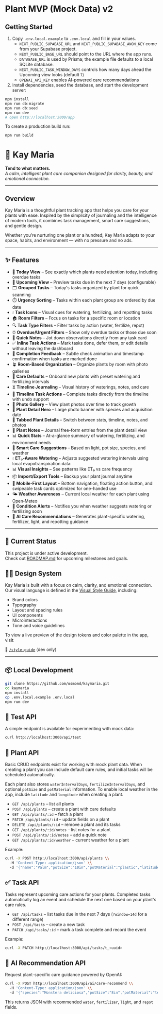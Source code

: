 
# Plant MVP (Mock Data) v2

## Getting Started

1. Copy `.env.local.example` to `.env.local` and fill in your values.
   - `NEXT_PUBLIC_SUPABASE_URL` and `NEXT_PUBLIC_SUPABASE_ANON_KEY` come from your Supabase project.
   - `NEXT_PUBLIC_BASE_URL` should point to the URL where the app runs.
   - `DATABASE_URL` is used by Prisma; the example file defaults to a local SQLite database.
   - `NEXT_PUBLIC_TASK_WINDOW_DAYS` controls how many days ahead the Upcoming view looks (default `7`)
   - `OPENAI_API_KEY` enables AI-powered care recommendations
2. Install dependencies, seed the database, and start the development server:

```bash
npm install
npm run db:migrate
npm run db:seed
npm run dev
# open http://localhost:3000/app
```

To create a production build run:

```bash
npm run build
```

# 🌱 Kay Maria

**Tend to what matters.**  
_A calm, intelligent plant care companion designed for clarity, beauty, and emotional connection._

---

## Overview

Kay Maria is a thoughtful plant tracking app that helps you care for your plants with ease. Inspired by the simplicity of journaling and the intelligence of modern tools, it combines task management, smart care suggestions, and gentle design.

Whether you're nurturing one plant or a hundred, Kay Maria adapts to your space, habits, and environment — with no pressure and no ads.

---

## ✨ Features

- 🌼 **Today View** – See exactly which plants need attention today, including overdue tasks
- 🌅 **Upcoming View** – Preview tasks due in the next 7 days (configurable)
- 🗂️ **Grouped Tasks** – Today's tasks organized by plant for quick scanning
- ⏱️ **Urgency Sorting** – Tasks within each plant group are ordered by due date
- 💧 **Task Icons** – Visual cues for watering, fertilizing, and repotting tasks
- 🏠 **Room Filters** – Focus on tasks for a specific room or location
- 🔍 **Task Type Filters** – Filter tasks by action (water, fertilize, repot)
- ⏰ **Overdue/Urgent Filters** – Show only overdue tasks or those due soon
- 📝 **Quick Notes** – Jot down observations directly from any task card
- ✅ **Inline Task Actions** – Mark tasks done, defer them, or edit details without leaving the dashboard
- 🎉 **Completion Feedback** – Subtle check animation and timestamp confirmation when tasks are marked done
- 🪴 **Room-Based Organization** – Organize plants by room with photo galleries
- 🧪 **Care Defaults** – Onboard new plants with preset watering and fertilizing intervals
- ⏳ **Timeline Journaling** – Visual history of waterings, notes, and care
- 🔁 **Timeline Task Actions** – Complete tasks directly from the timeline with undo support
- 📸 **Photo Gallery** – View plant photos over time to track growth
- 🌿 **Plant Detail Hero** – Large photo banner with species and acquisition date
- 🧭 **Tabbed Plant Details** – Switch between stats, timeline, notes, and photos
- 📓 **Plant Notes** – Journal free-form entries from the plant detail view
- 📊 **Quick Stats** – At-a-glance summary of watering, fertilizing, and environment needs
- 📍 **Smart Care Suggestions** – Based on light, pot size, species, and weather
- 💧 **ET₀‑Aware Watering** – Adjusts suggested watering intervals using local evapotranspiration data
- 📊 **Visual Insights** – See patterns like ET₀ vs care frequency
- 📦 **Import/Export Tools** – Backup your plant journal anytime
- 📱 **Mobile-First Layout** – Bottom navigation, floating action button, and swipeable task cards optimized for one-handed use
- 🌤️ **Weather Awareness** – Current local weather for each plant using Open‑Meteo
- 🔔 **Condition Alerts** – Notifies you when weather suggests watering or fertilizing soon
- 🤖 **AI Care Recommendations** – Generates plant-specific watering, fertilizer, light, and repotting guidance

---

## 🚧 Current Status

This project is under active development.  
Check out [ROADMAP.md](./ROADMAP.md) for upcoming milestones and goals.
## 🧑‍🎨 Design System

Kay Maria is built with a focus on calm, clarity, and emotional connection. Our visual language is defined in the [Visual Style Guide](./docs/style-guide.md), including:

- Brand colors
- Typography
- Layout and spacing rules
- UI components
- Microinteractions
- Tone and voice guidelines

To view a live preview of the design tokens and color palette in the app, visit:

🔗 [`/style-guide`](http://localhost:3000/style-guide) (dev only)

---

## 📦 Local Development

```bash
git clone https://github.com/osmond/kaymaria.git
cd kaymaria
npm install
cp .env.local.example .env.local
npm run dev
```

## 🔌 Test API

A simple endpoint is available for experimenting with mock data:

```bash
curl http://localhost:3000/api/test
```

## 🌿 Plant API

Basic CRUD endpoints exist for working with mock plant data. When creating a plant you can include default care rules, and initial tasks will be scheduled automatically.

Each plant also stores `waterIntervalDays`, `fertilizeIntervalDays`, and optional `potSize` and `potMaterial` information.
To enable local weather in the app, include `latitude` and `longitude` when creating a plant.

- `GET /api/plants` – list all plants
- `POST /api/plants` – create a plant with care defaults
- `GET /api/plants/:id` – fetch a plant
- `PATCH /api/plants/:id` – update fields on a plant
- `DELETE /api/plants/:id` – remove a plant and its tasks
- `GET /api/plants/:id/notes` – list notes for a plant
- `POST /api/plants/:id/notes` – add a quick note
- `GET /api/plants/:id/weather` – current weather for a plant

Example:

```bash
curl -X POST http://localhost:3000/api/plants \\
  -H 'Content-Type: application/json' \\
  -d '{"name":"Palm","potSize":"10in","potMaterial":"plastic","latitude":40.71,"longitude":-74.00,"rules":[{"type":"water","intervalDays":5},{"type":"fertilize","intervalDays":30}]}'
```

## ✅ Task API

Tasks represent upcoming care actions for your plants. Completed tasks automatically log an event and schedule the next one based on your plant's care rules.

- `GET /api/tasks` – list tasks due in the next 7 days (`?window=14d` for a different range)
- `POST /api/tasks` – create a new task
- `PATCH /api/tasks/:id` – mark a task complete and record the event

Example:

```bash
curl -X PATCH http://localhost:3000/api/tasks/t_<uuid>
```

## 🤖 AI Recommendation API

Request plant-specific care guidance powered by OpenAI:

```bash
curl -X POST http://localhost:3000/api/ai/care-recommend \\
  -H 'Content-Type: application/json' \\
  -d '{"species":"Monstera deliciosa","potSize":"8in","potMaterial":"terracotta","soilType":"well-draining","lightLevel":"bright indirect"}'
```

This returns JSON with recommended `water`, `fertilizer`, `light`, and `repot` fields.

